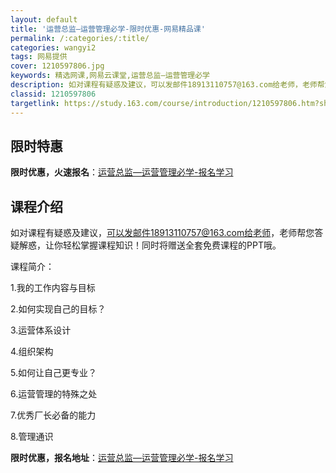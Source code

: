 ```yaml
---
layout: default
title: '运营总监—运营管理必学-限时优惠-网易精品课'
permalink: /:categories/:title/
categories: wangyi2
tags: 网易提供
cover: 1210597806.jpg
keywords: 精选网课,网易云课堂,运营总监—运营管理必学
description: 如对课程有疑惑及建议，可以发邮件18913110757@163.com给老师，老师帮您答疑解惑，让你轻松掌握课程知识！同
classid: 1210597806
targetlink: https://study.163.com/course/introduction/1210597806.htm?share=1&shareId=1025206652&utm_campaign=share&utm_medium=iphoneShare&utm_source=&utm_u=1025206652
---
```


## 限时特惠

**限时优惠，火速报名**：[运营总监—运营管理必学-报名学习](https://study.163.com/course/introduction/1210597806.htm?share=1&shareId=1025206652&utm_campaign=share&utm_medium=iphoneShare&utm_source=&utm_u=1025206652)

## 课程介绍

如对课程有疑惑及建议，可以发邮件18913110757@163.com给老师，老师帮您答疑解惑，让你轻松掌握课程知识！同时将赠送全套免费课程的PPT哦。



课程简介：

1.我的工作内容与目标

2.如何实现自己的目标？

3.运营体系设计

4.组织架构

5.如何让自己更专业？

6.运营管理的特殊之处

7.优秀厂长必备的能力

8.管理通识

**限时优惠，报名地址**：[运营总监—运营管理必学-报名学习](https://study.163.com/course/introduction/1210597806.htm?share=1&shareId=1025206652&utm_campaign=share&utm_medium=iphoneShare&utm_source=&utm_u=1025206652)

